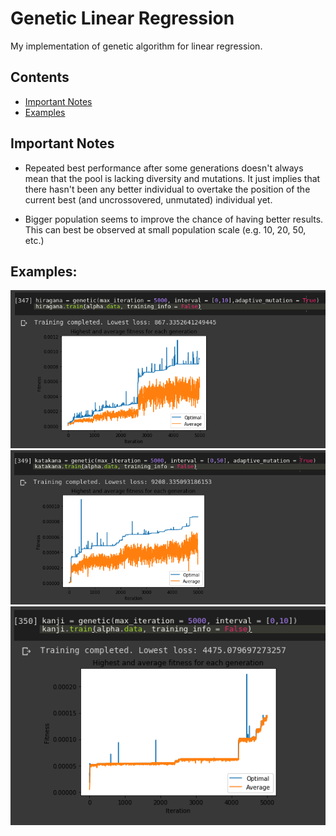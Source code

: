# Genetic Linear Regression

My implementation of genetic algorithm for linear regression.

<!-- more -->

## Contents
- [Important Notes](#important-notes)
- [Examples](#examples)

## Important Notes

- Repeated best performance after some generations doesn't always mean that the pool is lacking diversity and mutations. It just implies that there hasn't been any better individual to overtake the position of the current best (and uncrossovered, unmutated) individual yet.

- Bigger population seems to improve the chance of having better results. This can best be observed at small population scale (e.g. 10, 20, 50, etc.)

## Examples:

![example 1][genetic_1]
![example 2][genetic_2]
![example 3][genetic_3]

[genetic_1]: genetic_1.png
[genetic_2]: https://github.com/MinNq/coding-practice/blob/master/Genetic%20Linear%20Regression/genetic_2.png
[genetic_3]: https://github.com/MinNq/coding-practice/blob/master/Genetic%20Linear%20Regression/genetic_3.png
